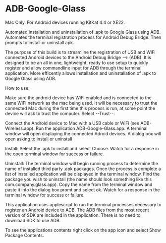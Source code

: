 # ADB-Google-Glass
Mac Only.  For Android devices running KitKat 4.4 or XE22.

Automated installation and uninstallation of .apk to Google Glass using ADB.  Automates the terminal registration process for Android Debug Bridge.  Then prompts to install or uninstall apk.

The purpose of this build is to streamline the registration of USB and WiFi connected Android devices to the Android Debug Bridge --> (ADB). It is designed to be an all in one, lightweight, ready to use setup to quickly register and allow commandline input for ADB through the terminal application.  More efficently allows installation and uninstallation of .apk to Google Glass using ADB.

How to use:

Make sure the android device has WiFi enabled and is connected to the same WiFi network as the mac being used.  It will be necessary to trust the connected Mac during the first time this process is run, at some point the device will ask to trust the computer.  Select --Trust--.

Connect the Android device to Mac with a USB cable or WiFi (see ADB-Wireless.app).  Run the application ADB-Google-Glass.app.  A terminal window will open displaying the connected Adroid devices.  A dialog box will open asking to install or uninstall

Install:
Select the .apk to install and select Choose.  Watch for a response in the open terminal window for success or failure.

Uninstall:
The terminal window will begin running process to determine the name of installed third party .apk packages.  Once the process is complete a list of installed application will be displayed in the terminal window.  Find the package you wish to uninstall (the name should look something like this com.company.glass.app).  Copy the name from the terminal window and paste it into the dialog box promt and select ok.  Watch for a response in the terminal window for success or failure.

This application uses applescript to run the terminal processes necessary to register an Android device to ADB.  The ADB files from the most recent version of SDK are included in the application. There is no need to download SDK to use ADB.

To see the applications contents right click on the app icon and select Show Package Contents.

